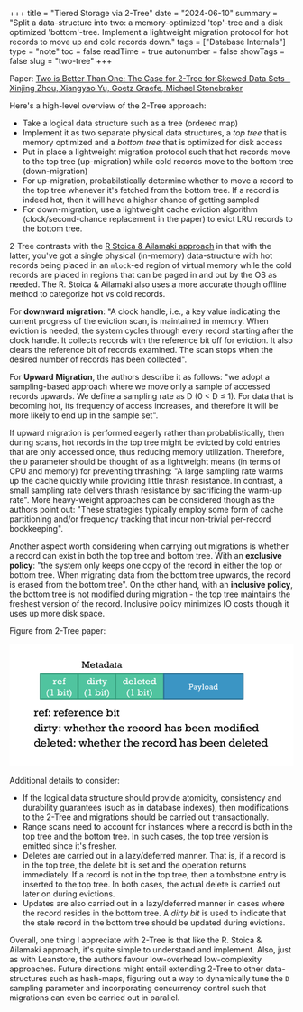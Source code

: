 +++
title = "Tiered Storage via 2-Tree"
date = "2024-06-10"
summary = "Split a data-structure into two: a memory-optimized 'top'-tree and a disk optimized 'bottom'-tree. Implement a lightweight migration protocol for hot records to move up and cold records down."
tags = ["Database Internals"]
type = "note"
toc = false
readTime = true
autonumber = false
showTags = false
slug = "two-tree"
+++

Paper:
[Two is Better Than One: The Case for 2-Tree for Skewed Data Sets -
Xinjing Zhou, Xiangyao Yu, Goetz Graefe, Michael Stonebraker](https://www.cidrdb.org/cidr2023/papers/p57-zhou.pdf)

Here's a high-level overview of the 2-Tree approach:

- Take a logical data structure such as a tree (ordered map)
- Implement it as two separate physical data structures, a _top tree_ that is
  memory optimized and a _bottom tree_ that is optimized for disk access
- Put in place a lightweight migration protocol such that hot records move to
  the top tree (up-migration) while cold records move to the bottom tree
  (down-migration)
- For up-migration, probabilstically determine whether to move a record to the
  top tree whenever it's fetched from the bottom tree. If a record is indeed
  hot, then it will have a higher chance of getting sampled
- For down-migration, use a lightweight cache eviction algorithm
  (clock/second-chance replacement in the paper) to evict LRU records to the
  bottom tree.

2-Tree contrasts with the
[R Stoica & Ailamaki approach](/blog/efficient-os-paging-hot-cold-db) in that
with the latter, you've got a single physical (in-memory) data-structure with
hot records being placed in an `mlock`-ed region of virtual memory while the
cold records are placed in regions that can be paged in and out by the OS as
needed. The R. Stoica & Ailamaki also uses a more accurate though offline method
to categorize hot vs cold records.

For **downward migration**: "A clock handle, i.e., a key value indicating the
current progress of the eviction scan, is maintained in memory. When eviction is
needed, the system cycles through every record starting after the clock handle.
It collects records with the reference bit off for eviction. It also clears the
reference bit of records examined. The scan stops when the desired number of
records has been collected".

For **Upward Migration**, the authors describe it as follows: "we adopt a
sampling-based approach where we move only a sample of accessed records upwards.
We define a sampling rate as D (0 < D ≤ 1). For data that is becoming hot, its
frequency of access increases, and therefore it will be more likely to end up in
the sample set".

If upward migration is performed eagerly rather than probablistically, then
during scans, hot records in the top tree might be evicted by cold entries that
are only accessed once, thus reducing memory utilization. Therefore, the `D`
parameter should be thought of as a lightweight means (in terms of CPU and
memory) for preventing thrashing: "A large sampling rate warms up the cache
quickly while providing little thrash resistance. In contrast, a small sampling
rate delivers thrash resistance by sacrificing the warm-up rate". More
heavy-weight approaches can be considered though as the authors point out:
"These strategies typically employ some form of cache partitioning and/or
frequency tracking that incur non-trivial per-record bookkeeping".

Another aspect worth considering when carrying out migrations is whether a
record can exist in both the top tree and bottom tree. With an **exclusive
policy**: "the system only keeps one copy of the record in either the top or
bottom tree. When migrating data from the bottom tree upwards, the record is
erased from the bottom tree". On the other hand, with an **inclusive policy**,
the bottom tree is not modified during migration - the top tree maintains the
freshest version of the record. Inclusive policy minimizes IO costs though it
uses up more disk space.

Figure from 2-Tree paper:

![image description](images/two_tree.png)

Additional details to consider:

- If the logical data structure should provide atomicity, consistency and
  durability guarantees (such as in database indexes), then modifications to the
  2-Tree and migrations should be carried out transactionally.
- Range scans need to account for instances where a record is both in the top
  tree and the bottom tree. In such cases, the top tree version is emitted since
  it's fresher.
- Deletes are carried out in a lazy/deferred manner. That is, if a record is in
  the top tree, the delete bit is set and the operation returns immediately. If
  a record is not in the top tree, then a tombstone entry is inserted to the top
  tree. In both cases, the actual delete is carried out later on during
  evictions.
- Updates are also carried out in a lazy/deferred manner in cases where the
  record resides in the bottom tree. A _dirty bit_ is used to indicate that the
  stale record in the bottom tree should be updated during evictions.

Overall, one thing I appreciate with 2-Tree is that like the R. Stoica &
Ailamaki approach, it's quite simple to understand and implement. Also, just as
with Leanstore, the authors favour low-overhead low-complexity approaches.
Future directions might entail extending 2-Tree to other data-structures such as
hash-maps, figuring out a way to dynamically tune the `D` sampling parameter and
incorporating concurrency control such that migrations can even be carried out
in parallel.
